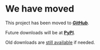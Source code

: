 # We have moved #

This project has been moved to _**[GitHub](https://github.com/robotframework/SeleniumLibrary)**_.

Future downloads will be at **[PyPI](https://pypi.python.org/pypi/robotframework-seleniumlibrary)**.

Old downloads are [still available](https://code.google.com/p/robotframework-seleniumlibrary/downloads/list?can=1) if needed.